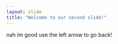 ```yaml
---
layout: slide
title: "Welcome to our second slide!"
---
```

nah im good
use the left arrow to go back!